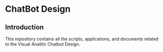 # ChatBot Design

## Introduction

This repository contains all the scripts, applications, and documents related to the Visual Analitic Chatbot Design.